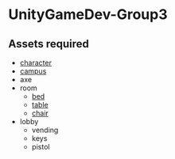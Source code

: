 # UnityGameDev-Group3
## Assets required
- [character](https://assetstore.unity.com/packages/3d/characters/survivalist-character-181470)
- [campus](https://assetstore.unity.com/packages/3d/environments/kansai-university-takatsuki-campus-295744)
- axe
- room
    - [bed](https://sketchfab.com/3d-models/asylum-bed-4b0d66f33ec94374a855b1b7cd454252)
    - [table](https://sketchfab.com/3d-models/study-table-815bd9cee3644f3f8996b4a6d123c7c3)
    - [chair](https://free3d.com/3d-model/mart-stamp-chair-69847.html)
- lobby
    - vending
    - keys
    - pistol

